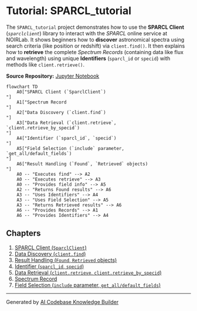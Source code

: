 # Tutorial: SPARCL_tutorial

The `SPARCL_tutorial` project demonstrates how to use the **SPARCL Client** (*`sparclclient`*) library to interact with the *SPARCL* online service at NOIRLab.
It shows beginners how to **discover** astronomical spectra using search criteria (like position or redshift) via `client.find()`.
It then explains how to **retrieve** the complete *Spectrum Records* (containing data like flux and wavelength) using unique **Identifiers** (`sparcl_id` or `specid`) with methods like `client.retrieve()`.


**Source Repository:** [Jupyter Notebook](https://github.com/astro-datalab/notebooks-latest/blob/master/04_HowTos/SPARCL/How_to_use_SPARCL.ipynb)

```mermaid
flowchart TD
    A0["SPARCL Client (`SparclClient`)
"]
    A1["Spectrum Record
"]
    A2["Data Discovery (`client.find`)
"]
    A3["Data Retrieval (`client.retrieve`, `client.retrieve_by_specid`)
"]
    A4["Identifier (`sparcl_id`, `specid`)
"]
    A5["Field Selection (`include` parameter, `get_all/default_fields`)
"]
    A6["Result Handling (`Found`, `Retrieved` objects)
"]
    A0 -- "Executes find" --> A2
    A0 -- "Executes retrieve" --> A3
    A0 -- "Provides field info" --> A5
    A2 -- "Returns Found results" --> A6
    A3 -- "Uses Identifiers" --> A4
    A3 -- "Uses Field Selection" --> A5
    A3 -- "Returns Retrieved results" --> A6
    A6 -- "Provides Records" --> A1
    A6 -- "Provides Identifiers" --> A4
```

## Chapters

1. [SPARCL Client (`SparclClient`)
](01_sparcl_client___sparclclient___.md)
2. [Data Discovery (`client.find`)
](02_data_discovery___client_find___.md)
3. [Result Handling (`Found`, `Retrieved` objects)
](03_result_handling___found____retrieved__objects__.md)
4. [Identifier (`sparcl_id`, `specid`)
](04_identifier___sparcl_id____specid___.md)
5. [Data Retrieval (`client.retrieve`, `client.retrieve_by_specid`)
](05_data_retrieval___client_retrieve____client_retrieve_by_specid___.md)
6. [Spectrum Record
](06_spectrum_record_.md)
7. [Field Selection (`include` parameter, `get_all/default_fields`)
](07_field_selection___include__parameter___get_all_default_fields___.md)


---

Generated by [AI Codebase Knowledge Builder](https://github.com/The-Pocket/Tutorial-Codebase-Knowledge)
